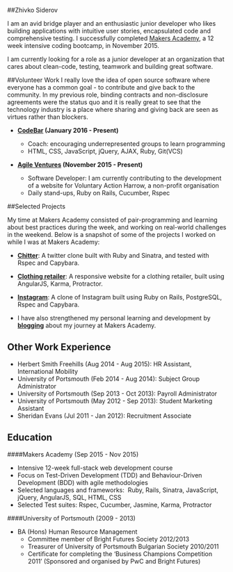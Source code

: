 ##Zhivko Siderov

I am an avid bridge player and an enthusiastic junior developer who likes building applications with intuitive user stories, encapsulated code and comprehensive testing. I successfully completed <a href="http://www.makersacademy.com" target="_blank">Makers Academy</a>, a 12 week intensive coding bootcamp, in November 2015.

I am currently looking for a role as a junior developer at an organization that cares about clean-code, testing, teamwork and building great software.

##Volunteer Work
I really love the idea of open source software where everyone has a common goal - to contribute and give back to the community. In my previous role, binding contracts and non-disclosure agreements were the status quo and it is really great to see that the technology industry is a place where sharing and giving back are seen as virtues rather than blockers.

* <b><a href="http://www.codebar.io/" target="_blank">CodeBar</a> (January 2016 - Present)</b>
  * Coach: encouraging underrepresented groups to learn programming
  * HTML, CSS, JavaScript, jQuery, AJAX, Ruby, Git(VCS)


* <b><a href="http://www.agileventures.org/" target="_blank">Agile Ventures</a> (November 2015 - Present)</b>
  * Software Developer: I am currently contributing to the development of a website for Voluntary Action Harrow, a non-profit organisation
  * Daily stand-ups, Ruby on Rails, Cucumber, Rspec

##Selected Projects

My time at Makers Academy consisted of pair-programming and learning about best practices during the week, and working on real-world challenges in the weekend. Below is a snapshot of some of the projects I worked on while I was at Makers Academy:

* <b><a href="https://github.com/zsid/chitter-challenge" target="_blank">Chitter</a></b>: A twitter clone built with Ruby and Sinatra, and tested with Rspec and Capybara.

* <b><a href="https://github.com/zsid/clothing_retailer" target="_blank">Clothing retailer</a></b>: A responsive website for a clothing retailer, built using AngularJS, Karma, Protractor.

* <b><a href="https://github.com/zsid/instagram-challenge" target="_blank">Instagram</a></b>: A clone of Instagram built using Ruby on Rails, PostgreSQL, Rspec and Capybara.

* I have also strengthened my personal learning and development by <b><a href="http://zsid.github.io" target="_blank">blogging</a></b> about my journey at Makers Academy.

## Other Work Experience

* Herbert Smith Freehills (Aug 2014 - Aug 2015): HR Assistant, International Mobility
* University of Portsmouth (Feb 2014 - Aug 2014): Subject Group Administrator
* University of Portsmouth (Sep 2013 - Oct 2013): Payroll Administrator
* University of Portsmouth (May 2012 - Sep 2013): Student Marketing Assistant
* Sheridan Evans (Jul 2011 - Jan 2012): Recruitment Associate

## Education

####Makers Academy (Sep 2015 - Nov 2015)
*  Intensive 12-week full-stack web development course
* Focus on Test-Driven Development (TDD) and Behaviour-Driven Development (BDD) with agile methodologies
* Selected languages and frameworks:  Ruby, Rails, Sinatra, JavaScript, jQuery,  AngularJS, SQL, HTML, CSS
* Selected Test suites: Rspec, Cucumber, Jasmine, Karma, Protractor

####University of Portsmouth (2009 - 2013)
* BA (Hons) Human Resource Management
  * Committee member of Bright Futures Society 2012/2013
  * Treasurer of University of Portsmouth Bulgarian Society 2010/2011
  * Certificate for completing the ‘Business Champions Competition 2011’ (Sponsored and organised
  by PwC and Bright Futures)
